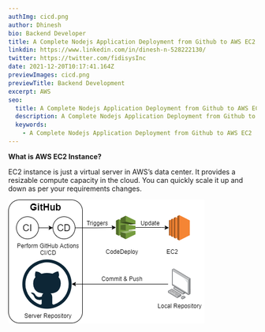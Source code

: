 ```yaml
---
authImg: cicd.png
author: Dhinesh
bio: Backend Developer
title: A Complete Nodejs Application Deployment from Github to AWS EC2  - CI/CD
linkdin: https://www.linkedin.com/in/dinesh-n-528222130/
twitter: https://twitter.com/fidisysInc
date: 2021-12-20T10:17:41.164Z
previewImages: cicd.png
previewTitle: Backend Development
excerpt: AWS
seo:
  title: A Complete Nodejs Application Deployment from Github to AWS EC2  - CI/CD
  description: A Complete Nodejs Application Deployment from Github to AWS EC2  - CI/CD
  keywords:
    - A Complete Nodejs Application Deployment from Github to AWS EC2  - CI/CD
---
```

<!--StartFragment-->

**What is AWS EC2 Instance?**

EC2 instance is just a virtual server in AWS’s data center. It provides a resizable compute capacity in the cloud. You can quickly scale it up and down as per your requirements changes.

<!--EndFragment-->

![](cicd.png)
